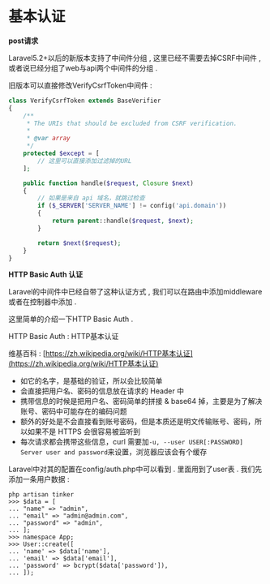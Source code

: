 # 基本认证

**post请求**

Laravel5.2+以后的新版本支持了中间件分组 , 这里已经不需要去掉CSRF中间件 , 或者说已经分组了web与api两个中间件的分组 .

旧版本可以直接修改VerifyCsrfToken中间件 :

```php
class VerifyCsrfToken extends BaseVerifier
{
    /**
     * The URIs that should be excluded from CSRF verification.
     *
     * @var array
     */
    protected $except = [
        // 这里可以直接添加过滤掉的URL
    ];

    public function handle($request, Closure $next)
    {
        // 如果是来自 api 域名，就跳过检查
        if ($_SERVER['SERVER_NAME'] != config('api.domain'))
        {
            return parent::handle($request, $next);
        }

        return $next($request);
    }
}
```

**HTTP Basic Auth 认证**

Laravel的中间件中已经自带了这种认证方式 , 我们可以在路由中添加middleware或者在控制器中添加 .

这里简单的介绍一下HTTP Basic Auth .

HTTP Basic Auth : HTTP基本认证

维基百科 : [https://zh.wikipedia.org/wiki/HTTP基本认证](https://zh.wikipedia.org/wiki/HTTP基本认证)

* 如它的名字，是基础的验证，所以会比较简单
* 会直接把用户名、密码的信息放在请求的 Header 中
* 携带信息的时候是把用户名、密码简单的拼接 & base64 掉，主要是为了解决账号、密码中可能存在的编码问题
* 额外的好处是不会直接看到账号密码，但是本质还是明文传输账号、密码，所以如果不是 HTTPS 会很容易被监听到
* 每次请求都会携带这些信息，curl 需要加`-u, --user USER[:PASSWORD] Server user and password`来设置，浏览器应该会有个缓存

Laravel中对其的配置在config/auth.php中可以看到 . 里面用到了user表 . 我们先添加一条用户数据 :

```
php artisan tinker
>>> $data = [
... "name" => "admin",
... "email" => "admin@admin.com",
... "password" => "admin",
... ];
>>> namespace App;
>>> User::create([
... 'name' => $data['name'],
... 'email' => $data['email'],
... 'password' => bcrypt($data['password']),
... ]);
```



